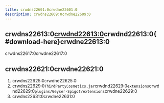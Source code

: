 ```yaml
---
title: crwdns22601:0crwdne22601:0
description: crwdns22609:0crwdne22609:0
---
```


## crwdns22613:0[crwdnd22613:0](/download/?project=other-projects\&thirdpartycosmetics=expanded)crwdnd22613:0{#download-here}crwdne22613:0

crwdns22617:0crwdne22617:0

## crwdns22621:0crwdne22621:0

1. crwdns22625:0crwdne22625:0
2. crwdns22629:0`ThirdPartyCosmetics.jar`crwdnd22629:0`extensions`crwdnd22629:0`plugins/Geyser-Spigot/extensions`crwdne22629:0
3. crwdns22631:0crwdne22631:0
